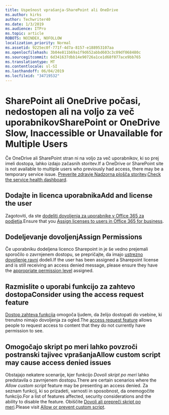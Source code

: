 ```yaml
---
title: Uspešnost vprašanja-SharePoint ali OneDrive
ms.author: kirks
author: Techwriter40
ms.date: 1/3/2019
ms.audience: ITPro
ms.topic: article
ROBOTS: NOINDEX, NOFOLLOW
localization_priority: Normal
ms.assetid: 9225ec0f-771f-4d7a-8157-e188953107aa
ms.openlocfilehash: 3b04e811b69a1f9d652abbd603c3c09df068480c
ms.sourcegitcommit: 6d341637dbb14e90726a1ce1d68f077ace9bb765
ms.translationtype: MT
ms.contentlocale: sl-SI
ms.lasthandoff: 06/04/2019
ms.locfileid: "34719532"
---
```

# <a name="sharepoint-or-onedrive-slow-inaccessible-or-unavailable-for-multiple-users"></a><span data-ttu-id="1e732-102">SharePoint ali OneDrive počasi, nedostopen ali na voljo za več uporabnikov</span><span class="sxs-lookup"><span data-stu-id="1e732-102">SharePoint or OneDrive Slow, Inaccessible or Unavailable for Multiple Users</span></span>

<span data-ttu-id="1e732-103">Če OneDrive ali SharePoint stran ni na voljo za več uporabnikov, ki so prej imeli dostopa, lahko izdajo začasnih storitev.</span><span class="sxs-lookup"><span data-stu-id="1e732-103">If a OneDrive or SharePoint site is not available to multiple users who previously had access, there may be a temporary service issue.</span></span> <span data-ttu-id="1e732-104">[Preverite zdravje Nadzorna plošča storitev](https://portal.office.com/adminportal/home#/servicehealth).</span><span class="sxs-lookup"><span data-stu-id="1e732-104">[Check the service health dashboard](https://portal.office.com/adminportal/home#/servicehealth).</span></span>

## <a name="add-and-license-the-user"></a><span data-ttu-id="1e732-105">Dodajte in licenca uporabnika</span><span class="sxs-lookup"><span data-stu-id="1e732-105">Add and license the user</span></span>

<span data-ttu-id="1e732-106">Zagotoviti, da ste [dodeliti dovoljenja za uporabnike v Office 365 za podjetja](https://docs.microsoft.com/en-us/office365/admin/subscriptions-and-billing/assign-licenses-to-users?view=o365-worldwide&amp;tabs=One).</span><span class="sxs-lookup"><span data-stu-id="1e732-106">Ensure that you [Assign licenses to users in Office 365 for business](https://docs.microsoft.com/en-us/office365/admin/subscriptions-and-billing/assign-licenses-to-users?view=o365-worldwide&amp;tabs=One).</span></span>


## <a name="assign-permissions"></a><span data-ttu-id="1e732-107">Dodeljevanje dovoljenj</span><span class="sxs-lookup"><span data-stu-id="1e732-107">Assign Permissions</span></span>

<span data-ttu-id="1e732-108">Če uporabniku dodeljena licenco Sharepoint in je še vedno prejemali sporočilo o zavrnjenem dostopu, se prepričajte, da imajo [ustrezno dovoljenje ravni](https://docs.microsoft.com/en-us/sharepoint/understanding-permission-levels) dodeli.</span><span class="sxs-lookup"><span data-stu-id="1e732-108">If the user has been assigned a Sharepoint license and is still receiving an access denied message, please ensure they have the [appropriate permission level](https://docs.microsoft.com/en-us/sharepoint/understanding-permission-levels) assigned.</span></span>

## <a name="consider-using-the-access-request-feature"></a><span data-ttu-id="1e732-109">Razmislite o uporabi funkcijo za zahtevo dostopa</span><span class="sxs-lookup"><span data-stu-id="1e732-109">Consider using the access request feature</span></span>

<span data-ttu-id="1e732-110">[Dostop zahteva funkcija](https://support.office.com/en-us/article/Set-up-and-manage-access-requests-94B26E0B-2822-49D4-929A-8455698654B3) omogoča ljudem, da želijo dostopati do vsebine, ki trenutno nimajo dovoljenja za ogled.</span><span class="sxs-lookup"><span data-stu-id="1e732-110">The [access request feature](https://support.office.com/en-us/article/Set-up-and-manage-access-requests-94B26E0B-2822-49D4-929A-8455698654B3) allows people to request access to content that they do not currently have permission to see.</span></span>

## <a name="allow-custom-script-may-cause-access-denied-issues"></a><span data-ttu-id="1e732-111">Omogočajo skript po meri lahko povzroči postranski tajivec vprašanja</span><span class="sxs-lookup"><span data-stu-id="1e732-111">Allow custom script may cause access denied issues</span></span>

<span data-ttu-id="1e732-112">Obstajajo nekatere scenarije, kjer funkcijo *Dovoli skript po meri* lahko predstavila o zavrnjenem dostopu.</span><span class="sxs-lookup"><span data-stu-id="1e732-112">There are certain scenarios where the *Allow custom script* feature may be presenting an access denied.</span></span> <span data-ttu-id="1e732-113">Za seznam funkcij, ki so prizadeti, varnosti in sposobnost, da onemogočite funkcijo.</span><span class="sxs-lookup"><span data-stu-id="1e732-113">For a list of features affected, security considerations and the ability to disable the feature.</span></span> <span data-ttu-id="1e732-114">Obiščite [Dovoli ali prepreči skript po meri](https://docs.microsoft.com/en-us/sharepoint/allow-or-prevent-custom-script).</span><span class="sxs-lookup"><span data-stu-id="1e732-114">Please visit [Allow or prevent custom script](https://docs.microsoft.com/en-us/sharepoint/allow-or-prevent-custom-script).</span></span>

